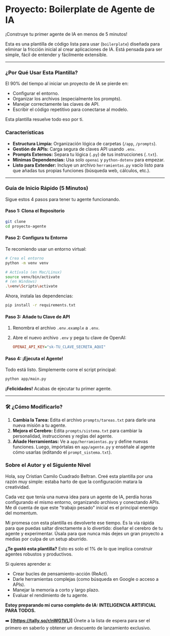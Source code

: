 # Proyecto: Boilerplate de Agente de IA

¡Construye tu primer agente de IA en menos de 5 minutos!

Esta es una plantilla de código lista para usar (`boilerplate`) diseñada para eliminar la fricción inicial al crear aplicaciones de IA. Está pensada para ser simple, fácil de entender y fácilmente extensible.

---

### ¿Por Qué Usar Esta Plantilla?

El 90% del tiempo al iniciar un proyecto de IA se pierde en:
* Configurar el entorno.
* Organizar los archivos (especialmente los prompts).
* Manejar correctamente las claves de API.
* Escribir el código repetitivo para conectarse al modelo.

Esta plantilla resuelve todo eso por ti.

### Características

* **Estructura Limpia:** Organización lógica de carpetas (`/app`, `/prompts`).
* **Gestión de APIs:** Carga segura de claves API usando `.env`.
* **Prompts Externos:** Separa tu lógica (`.py`) de tus instrucciones (`.txt`).
* **Mínimas Dependencias:** Usa solo `openai` y `python-dotenv` para empezar.
* **Listo para Extender:** Incluye un archivo `herramientas.py` vacío listo para que añadas tus propias funciones (búsqueda web, cálculos, etc.).

---

### Guía de Inicio Rápido (5 Minutos)

Sigue estos 4 pasos para tener tu agente funcionando.

#### Paso 1: Clona el Repositorio

```bash
git clone 
cd proyecto-agente
```

#### Paso 2: Configura tu Entorno

Te recomiendo usar un entorno virtual:

```bash
# Crea el entorno
python -m venv venv

# Actívalo (en Mac/Linux)
source venv/bin/activate
# (en Windows)
.\venv\Scripts\activate
```

Ahora, instala las dependencias:

```bash
pip install -r requirements.txt
```

#### Paso 3: Añade tu Clave de API

1.  Renombra el archivo `.env.example` a `.env`.
2.  Abre el nuevo archivo `.env` y pega tu clave de OpenAI:

    ```ini
    OPENAI_API_KEY="sk-TU_CLAVE_SECRETA_AQUI"
    ```

#### Paso 4: ¡Ejecuta el Agente!

Todo está listo. Simplemente corre el script principal:

```bash
python app/main.py
```

**¡Felicidades!** Acabas de ejecutar tu primer agente.

---

### 🛠️ ¿Cómo Modificarlo?

1.  **Cambia la Tarea:** Edita el archivo `prompts/tareas.txt` para darle una nueva misión a tu agente.
2.  **Mejora el Cerebro:** Edita `prompts/sistema.txt` para cambiar la personalidad, instrucciones y reglas del agente.
3.  **Añade Herramientas:** Ve a `app/herramientas.py` y define nuevas funciones. Luego, impórtalas en `app/agente.py` y enséñale al agente cómo usarlas (editando el `prompt_sistema.txt`).

### Sobre el Autor y el Siguiente Nivel

Hola, soy Cristian Camilo Cuadrado Beltran. Creé esta plantilla por una razón muy simple: estaba harto de que la configuración matara la creatividad.

Cada vez que tenía una nueva idea para un agente de IA, perdía horas configurando el mismo entorno, organizando archivos y conectando APIs. Me di cuenta de que este "trabajo pesado" inicial es el principal enemigo del momentum.

Mi promesa con esta plantilla es devolverte ese tiempo. Es la vía rápida para que puedas saltar directamente a lo divertido: diseñar el cerebro de tu agente y experimentar. Úsala para que nunca más dejes un gran proyecto a medias por culpa de un setup aburrido.

**¿Te gustó esta plantilla?** Esto es solo el 1% de lo que implica construir agentes robustos y productivos.

Si quieres aprender a:
* Crear bucles de pensamiento-acción (ReAct).
* Darle herramientas complejas (como búsqueda en Google o acceso a APIs).
* Manejar la memoria a corto y largo plazo.
* Evaluar el rendimiento de tu agente.

**Estoy preparando mi curso completo de IA: INTELIGENCIA ARTIFICIAL PARA TODOS.**

➡️ **[(https://tally.so/r/nWG1VL)]** Únete a la lista de espera para ser el primero en saberlo y obtener un descuento de lanzamiento exclusivo.